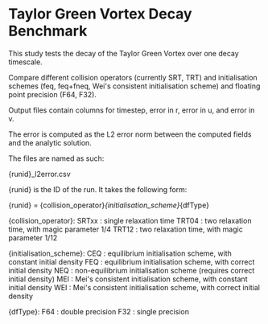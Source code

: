 # Taylor Green Vortex Decay Benchmark

This study tests the decay of the Taylor Green Vortex over one decay timescale.

Compare different collision operators (currently SRT, TRT)
and initialisation schemes (feq, feq+fneq, Wei's consistent initialisation scheme)
and floating point precision (F64, F32).

Output files contain columns for timestep, error in r, error in u, and error in v.

The error is computed as the L2 error norm between the computed fields and the analytic solution.

The files are named as such:

{runid}_l2error.csv

{runid} is the ID of the run. It takes the following form:

{runid} = {collision_operator}_{initialisation_scheme}_{dfType}

{collision_operator}:
    SRTxx : single relaxation time
    TRT04 : two relaxation time, with magic parameter 1/4
    TRT12 : two relaxation time, with magic parameter 1/12

{initialisation_scheme}:
    CEQ : equilibrium initialisation scheme, with constant initial density
    FEQ : equilibrium initialisation scheme, with correct initial density
    NEQ : non-equilibrium initialisation scheme (requires correct initial density)
    MEI : Mei's consistent initialisation scheme, with constant initial density
    WEI : Mei's consistent initialisation scheme, with correct initial density

{dfType}:
    F64 : double precision
    F32 : single precision